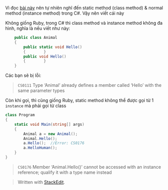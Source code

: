 
Vì đọc  [bài này](http://localhost:4000/1)  nên tự nhiên nghĩ đến static method (class method) & normal method (instance method) trong C#. Vậy nên viết cái này  
  
Không giống Ruby, trong C# thì class method và instance method không đa hình, nghĩa là nếu viết như này:

```cs
    public class Animal    
	{        
		public static void Hello()        
		{        }        
		public void Hello()        
		{        }    
	}
```
Các bạn sẽ bị lỗi:

> `CS0111`  Type ‘Animal’ already defines a member called ‘Hello’ with the same parameter types

Còn khi gọi, thì cũng giống Ruby, static method không thể được gọi từ 1  `instance`  mà phải gọi từ class

```cs
class Program    
{        
    static void Main(string[] args)        
    {           
		Animal a = new Animal();
		Animal.Hello();            
		a.Hello();  //Error: CS0176            
		a.HelloHuman();        
	}    
}
```

> `CS0176`  Member ‘Animal.Hello()’ cannot be accessed with an instance reference; qualify it with a type name instead

> Written with [StackEdit](https://stackedit.io/).
